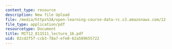 ```yaml
---
content_type: resource
description: New file Upload
file: /media/https%3A/open-learning-course-data-rc.s3.amazonaws.com/12-811-tropical-meteorology-spring-2011/02cd2f5fccb378a7efe062a589655722_MIT12_811S11_lecture_16.pdf
file_type: application/pdf
resourcetype: Document
title: MIT12_811S11_lecture_16.pdf
uid: 02cd2f5f-ccb3-78a7-efe0-62a589655722
---
```

